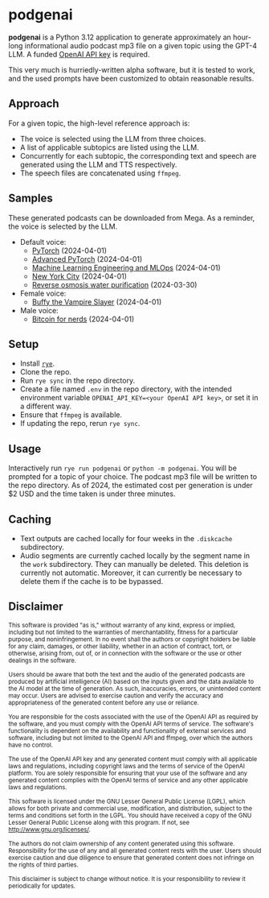 # podgenai
**podgenai** is a Python 3.12 application to generate approximately an hour-long informational audio podcast mp3 file on a given topic using the GPT-4 LLM. A funded [OpenAI API key](https://platform.openai.com/api-keys) is required.

This very much is hurriedly-written alpha software, but it is tested to work, and the used prompts have been customized to obtain reasonable results.

## Approach
For a given topic, the high-level reference approach is:

* The voice is selected using the LLM from three choices.
* A list of applicable subtopics are listed using the LLM.
* Concurrently for each subtopic, the corresponding text and speech are generated using the LLM and TTS respectively.
* The speech files are concatenated using `ffmpeg`.

## Samples
These generated podcasts can be downloaded from Mega. As a reminder, the voice is selected by the LLM.

* Default voice:
  * [PyTorch](https://mega.nz/file/Ed0xXa4a#6N4rchVpKymzoFPSCtDvMVxPqRwmeD21ApTWX1CpILc) (2024-04-01)
  * [Advanced PyTorch](https://mega.nz/file/0c1gAA6I#L0Q0dDHham6esi5ZUPvJwdUgXmrRaktq8eh9rvuU50k) (2024-04-01)
  * [Machine Learning Engineering and MLOps](https://mega.nz/file/5EsSnJ6D#GIeoAG80bFCLPDjahom9L9z7BQmN6SyBhKjiT5ZtYMA) (2024-04-01)
  * [New York City](https://mega.nz/file/kBUGEYJA#eveoiEiolXIauEwITlP7yykBvnEP9ORKOXQ8ID5k9gM) (2024-04-01)
  * [Reverse osmosis water purification](https://mega.nz/file/JUkwiLzZ#EFsyEMVova_ifSDwOZNvSiHXCIATfzZTBKyqfE8Pe48) (2024-03-30)
* Female voice:
  * [Buffy the Vampire Slayer](https://mega.nz/file/0VtjQAAB#xozvkNTTbBv5VszbLLtYO8HMUrpCREhRZa5DtkjJn0U) (2024-04-01)
* Male voice:
  * [Bitcoin for nerds](https://mega.nz/file/VNc1hBwA#HtJ3AG8yamw6GqQYR_GRgEhSYOyaUOEpl_jEqJo0fR0) (2024-04-01)


## Setup
* Install [`rye`](https://rye-up.com/).
* Clone the repo.
* Run `rye sync` in the repo directory.
* Create a file named `.env` in the repo directory, with the intended environment variable `OPENAI_API_KEY=<your OpenAI API key>`, or set it in a different way.
* Ensure that `ffmpeg` is available.
* If updating the repo, rerun `rye sync`.

## Usage
Interactively run `rye run podgenai` or `python -m podgenai`. You will be prompted for a topic of your choice.
The podcast mp3 file will be written to the repo directory. As of 2024, the estimated cost per generation is under $2 USD and the time taken is under three minutes. 

## Caching
* Text outputs are cached locally for four weeks in the `.diskcache` subdirectory.
* Audio segments are currently cached locally by the segment name in the `work` subdirectory. They can manually be deleted. This deletion is currently not automatic. Moreover, it can currently be necessary to delete them if the cache is to be bypassed.

## Disclaimer
<sub>This software is provided "as is," without warranty of any kind, express or implied, including but not limited to the warranties of merchantability, fitness for a particular purpose, and noninfringement. In no event shall the authors or copyright holders be liable for any claim, damages, or other liability, whether in an action of contract, tort, or otherwise, arising from, out of, or in connection with the software or the use or other dealings in the software.</sub>

<sub>Users should be aware that both the text and the audio of the generated podcasts are produced by artificial intelligence (AI) based on the inputs given and the data available to the AI model at the time of generation. As such, inaccuracies, errors, or unintended content may occur. Users are advised to exercise caution and verify the accuracy and appropriateness of the generated content before any use or reliance.</sub>

<sub>You are responsible for the costs associated with the use of the OpenAI API as required by the software, and you must comply with the OpenAI API terms of service. The software's functionality is dependent on the availability and functionality of external services and software, including but not limited to the OpenAI API and ffmpeg, over which the authors have no control.</sub>

<sub>The use of the OpenAI API key and any generated content must comply with all applicable laws and regulations, including copyright laws and the terms of service of the OpenAI platform. You are solely responsible for ensuring that your use of the software and any generated content complies with the OpenAI terms of service and any other applicable laws and regulations.</sub>

<sub>This software is licensed under the GNU Lesser General Public License (LGPL), which allows for both private and commercial use, modification, and distribution, subject to the terms and conditions set forth in the LGPL. You should have received a copy of the GNU Lesser General Public License along with this program. If not, see <http://www.gnu.org/licenses/>.</sub>

<sub>The authors do not claim ownership of any content generated using this software. Responsibility for the use of any and all generated content rests with the user. Users should exercise caution and due diligence to ensure that generated content does not infringe on the rights of third parties.</sub>

<sub>This disclaimer is subject to change without notice. It is your responsibility to review it periodically for updates.</sub>